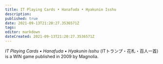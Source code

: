 ```yaml
---
title: IT Playing Cards • Hanafuda • Hyakunin Isshu
description: 
published: true
date: 2021-09-13T21:20:27.3536571Z 
tags: 
editor: markdown
dateCreated: 2021-09-13T21:20:27.3536571Z
---
```

_IT Playing Cards • Hanafuda • Hyakunin Isshu_ (<span lang='ja'>ITトランプ・花札・百人一首</span>) is a WIN game published in 2009 by Magnolia.

